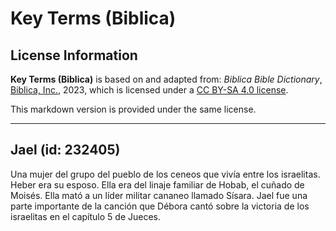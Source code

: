 # Key Terms (Biblica)

## License Information

**Key Terms (Biblica)** is based on and adapted from: _Biblica Bible Dictionary_, [Biblica, Inc.](https://www.biblica.com/), 2023, which is licensed under a [CC BY-SA 4.0 license](https://creativecommons.org/licenses/by-sa/4.0/legalcode.en).

This markdown version is provided under the same license.



--------------------------------

## Jael (id: 232405)

Una mujer del grupo del pueblo de los ceneos que vivía entre los israelitas. Heber era su esposo. Ella era del linaje familiar de Hobab, el cuñado de Moisés. Ella mató a un líder militar cananeo llamado Sísara. Jael fue una parte importante de la canción que Débora cantó sobre la victoria de los israelitas en el capítulo 5 de Jueces.


